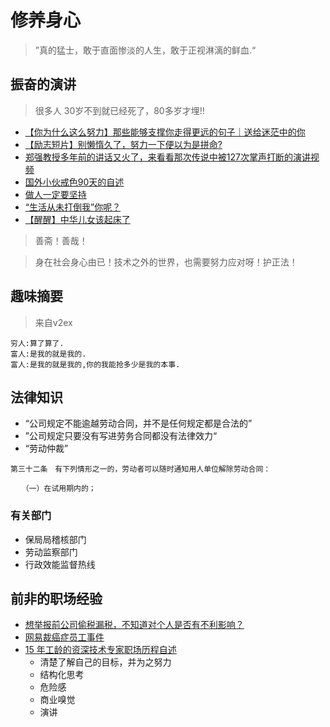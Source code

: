 
# 修养身心

> ”真的猛士，敢于直面惨淡的人生，敢于正视淋漓的鲜血.“

## 振奋的演讲

> 很多人 30岁不到就已经死了，80多岁才埋!!

- [【你为什么这么努力】那些能够支撑你走得更远的句子｜送给迷茫中的你](https://www.bilibili.com/video/BV1M7411b76o?from=search&seid=13516394820384365590)
- [【励志短片】别懒惰久了，努力一下便以为是拼命?
](https://www.bilibili.com/video/BV1mb411n7uY/?spm_id_from=trigger_reload)
- [郑强教授多年前的讲话又火了，来看看那次传说中被127次掌声打断的演讲视频
](https://www.bilibili.com/video/BV1oE411A7tE/?spm_id_from=333.788.videocard.3)
- [国外小伙戒色90天的自述](https://www.bilibili.com/video/BV1ys411u7a3?from=search&seid=12876233672292152074)
- [做人一定要坚持](https://www.bilibili.com/video/BV1XJ411d7Xx/?spm_id_from=trigger_reload)
- [“生活从未打倒我”你呢？
](https://www.bilibili.com/video/BV1Z7411M7Dy/?spm_id_from=trigger_reload)
- [【醒醒】中华儿女该起床了
](https://www.bilibili.com/video/BV1m54y1Q7eQ/?spm_id_from=trigger_reload)

> 善斋！善哉！

> 身在社会身心由已！技术之外的世界，也需要努力应对呀！护正法！

## 趣味摘要

> 来自v2ex
```
穷人:算了算了.
富人:是我的就是我的.
富人:是我的就是我的,你的我能抢多少是我的本事.
```


## 法律知识

- “公司规定不能逾越劳动合同，并不是任何规定都是合法的”
- ”公司规定只要没有写进劳务合同都没有法律效力“
- “劳动仲裁”

```
第三十二条　有下列情形之一的，劳动者可以随时通知用人单位解除劳动合同：

　　（一）在试用期内的；
```
### 有关部门

- 保局局稽核部门
- 劳动监察部门
- 行政效能监督热线

## 前非的职场经验

- [想举报前公司偷税漏税，不知道对个人是否有不利影响？](https://www.v2ex.com/t/624515#r_8264164)
- [网易裁癌症员工事件]()
- [15 年工龄的资深技术专家职场历程自述](https://mp.weixin.qq.com/s?__biz=MzU4NzU0MDIzOQ==&mid=2247488705&idx=1&sn=21a50ba0bb67194fea14e8597ac7cb62&chksm=fdeb26a1ca9cafb72e453f1c223dc4011d7baebdb0dd6ee59437cad47bcf2011b0a3894e9c13&scene=27#wechat_redirect)
  - 清楚了解自己的目标，并为之努力
  - 结构化思考
  - 危险感
  - 商业嗅觉
  - 演讲
